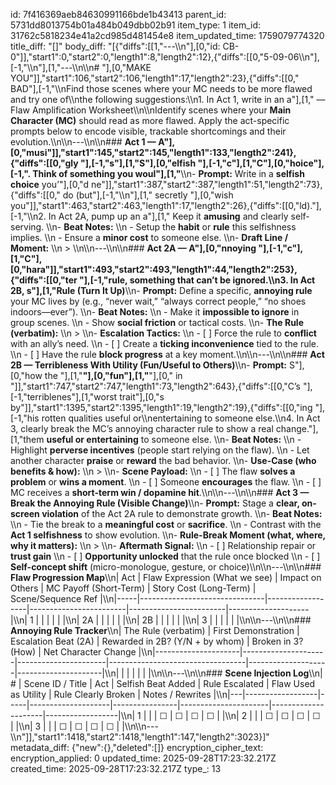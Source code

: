 id: 7f416369aeb84630991166bde1b43413
parent_id: 5731dd8013754b01a484b049dbb02b91
item_type: 1
item_id: 31762c5818234e41a2cd985d481454e8
item_updated_time: 1759079774320
title_diff: "[]"
body_diff: "[{\"diffs\":[[1,\"---\\\n\"],[0,\"id: CB-0\"]],\"start1\":0,\"start2\":0,\"length1\":8,\"length2\":12},{\"diffs\":[[0,\"5-09-06\\\n\"],[-1,\"\\\n\"],[1,\"---\\\n\\\n# \"],[0,\"MAKE YOU\"]],\"start1\":106,\"start2\":106,\"length1\":17,\"length2\":23},{\"diffs\":[[0,\" BAD\"],[-1,\"\\\nFind those scenes where your MC needs to be more flawed and try one of\\\nthe following suggestions:\\\n1. In Act 1, write in an a\"],[1,\" — Flaw Amplification Worksheet\\\n\\\nIdentify scenes where your **Main Character (MC)** should read as more flawed. Apply the act-specific prompts below to encode visible, trackable shortcomings and their evolution.\\\n\\\n---\\\n\\\n### **Act 1 — A\"],[0,\"musi\"]],\"start1\":145,\"start2\":145,\"length1\":133,\"length2\":241},{\"diffs\":[[0,\"gly \"],[-1,\"s\"],[1,\"S\"],[0,\"elfish \"],[-1,\"c\"],[1,\"C\"],[0,\"hoice\"],[-1,\". Think of something you woul\"],[1,\"**\\\n- **Prompt:** Write in a **selfish choice** you’\"],[0,\"d ne\"]],\"start1\":387,\"start2\":387,\"length1\":51,\"length2\":73},{\"diffs\":[[0,\" do (but\"],[-1,\"\\\n\"],[1,\" secretly \"],[0,\"wish you\"]],\"start1\":463,\"start2\":463,\"length1\":17,\"length2\":26},{\"diffs\":[[0,\"ld).\"],[-1,\"\\\n2. In Act 2A, pump up an a\"],[1,\" Keep it **amusing** and clearly self-serving.  \\\n- **Beat Notes:**  \\\n  - Setup the **habit** or **rule** this selfishness implies.  \\\n  - Ensure a **minor cost** to someone else.  \\\n- **Draft Line / Moment:**  \\\n  > \\\n\\\n---\\\n\\\n### **Act 2A — A\"],[0,\"nnoying \"],[-1,\"c\"],[1,\"C\"],[0,\"hara\"]],\"start1\":493,\"start2\":493,\"length1\":44,\"length2\":253},{\"diffs\":[[0,\"ter \"],[-1,\"rule, something that can’t be ignored.\\\n3. In Act 2B, s\"],[1,\"Rule (Turn It Up)**\\\n- **Prompt:** Define a specific, **annoying rule** your MC lives by (e.g., “never wait,” “always correct people,” “no shoes indoors—ever”).  \\\n- **Beat Notes:**  \\\n  - Make it **impossible to ignore** in group scenes.  \\\n  - Show **social friction** or tactical costs.  \\\n- **The Rule (verbatim):**  \\\n  > \\\n- **Escalation Tactics:**  \\\n  - [ ] Force the rule to **conflict** with an ally’s need.  \\\n  - [ ] Create a **ticking inconvenience** tied to the rule.  \\\n  - [ ] Have the rule **block progress** at a key moment.\\\n\\\n---\\\n\\\n### **Act 2B — Terribleness With Utility (Fun/Useful to Others)**\\\n- **Prompt:** S\"],[0,\"how the \"],[1,\"**\"],[0,\"fun\"],[1,\"**\"],[0,\" in \"]],\"start1\":747,\"start2\":747,\"length1\":73,\"length2\":643},{\"diffs\":[[0,\"C’s \"],[-1,\"terriblenes\"],[1,\"worst trait\"],[0,\"s by\"]],\"start1\":1395,\"start2\":1395,\"length1\":19,\"length2\":19},{\"diffs\":[[0,\"ing \"],[-1,\"his rotten qualities useful or\\\nentertaining to someone else.\\\n4. In Act 3, clearly break the MC’s annoying character rule to show a real change.\"],[1,\"them **useful or entertaining** to someone else.  \\\n- **Beat Notes:**  \\\n  - Highlight **perverse incentives** (people start relying on the flaw).  \\\n  - Let another character **praise** or **reward** the bad behavior.  \\\n- **Use-Case (who benefits & how):**  \\\n  > \\\n- **Scene Payload:**  \\\n  - [ ] The flaw **solves a problem** or **wins a moment**.  \\\n  - [ ] Someone **encourages** the flaw.  \\\n  - [ ] MC receives a **short-term win / dopamine hit**.\\\n\\\n---\\\n\\\n### **Act 3 — Break the Annoying Rule (Visible Change)**\\\n- **Prompt:** Stage a **clear, on-screen violation** of the Act 2A rule to demonstrate growth.  \\\n- **Beat Notes:**  \\\n  - Tie the break to a **meaningful cost** or **sacrifice**.  \\\n  - Contrast with the **Act 1 selfishness** to show evolution.  \\\n- **Rule-Break Moment (what, where, why it matters):**  \\\n  > \\\n- **Aftermath Signal:**  \\\n  - [ ] Relationship repair or **trust gain**  \\\n  - [ ] **Opportunity unlocked** that the rule once blocked  \\\n  - [ ] **Self-concept shift** (micro-mono­logue, gesture, or choice)\\\n\\\n---\\\n\\\n### **Flaw Progression Map**\\\n| Act | Flaw Expression (What we see) | Impact on Others | MC Payoff (Short-Term) | Story Cost (Long-Term) | Scene/Sequence Ref |\\\n|-----|-------------------------------|------------------|------------------------|------------------------|--------------------|\\\n| 1   |                               |                  |                        |                        |                    |\\\n| 2A  |                               |                  |                        |                        |                    |\\\n| 2B  |                               |                  |                        |                        |                    |\\\n| 3   |                               |                  |                        |                        |                    |\\\n\\\n---\\\n\\\n### **Annoying Rule Tracker**\\\n| The Rule (verbatim) | First Demonstration | Escalation Beat (2A) | Rewarded in 2B? (Y/N + by whom) | Broken in 3? (How) | Net Character Change |\\\n|---------------------|---------------------|----------------------|----------------------------------|--------------------|---------------------|\\\n|                     |                     |                      |                                  |                    |                     |\\\n\\\n---\\\n\\\n### **Scene Injection Log**\\\n| # | Scene ID / Title | Act | Selfish Beat Added | Rule Escalated | Flaw Used as Utility | Rule Clearly Broken | Notes / Rewrites |\\\n|---|------------------|-----|--------------------|----------------|----------------------|---------------------|------------------|\\\n| 1 |                  |     | ☐                  | ☐              | ☐                    | ☐                   |                  |\\\n| 2 |                  |     | ☐                  | ☐              | ☐                    | ☐                   |                  |\\\n| 3 |                  |     | ☐                  | ☐              | ☐                    | ☐                   |                  |\\\n\\\n---\\\n\"]],\"start1\":1418,\"start2\":1418,\"length1\":147,\"length2\":3023}]"
metadata_diff: {"new":{},"deleted":[]}
encryption_cipher_text: 
encryption_applied: 0
updated_time: 2025-09-28T17:23:32.217Z
created_time: 2025-09-28T17:23:32.217Z
type_: 13